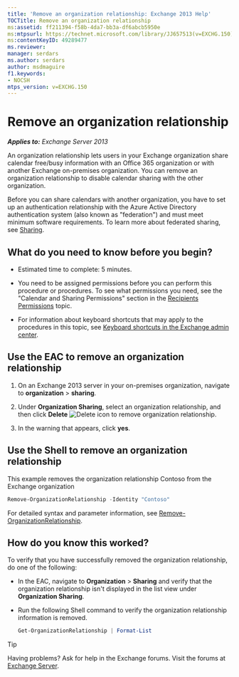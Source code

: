 ```yaml
---
title: 'Remove an organization relationship: Exchange 2013 Help'
TOCTitle: Remove an organization relationship
ms:assetid: ff211394-f58b-4da7-bb3a-df6abcb5950e
ms:mtpsurl: https://technet.microsoft.com/library/JJ657513(v=EXCHG.150)
ms:contentKeyID: 49289477
ms.reviewer: 
manager: serdars
ms.author: serdars
author: msdmaguire
f1.keywords:
- NOCSH
mtps_version: v=EXCHG.150
---
```


# Remove an organization relationship

_**Applies to:** Exchange Server 2013_

An organization relationship lets users in your Exchange organization share calendar free/busy information with an Office 365 organization or with another Exchange on-premises organization. You can remove an organization relationship to disable calendar sharing with the other organization.

Before you can share calendars with another organization, you have to set up an authentication relationship with the Azure Active Directory authentication system (also known as "federation") and must meet minimum software requirements. To learn more about federated sharing, see [Sharing](sharing-exchange-2013-help.md).

## What do you need to know before you begin?

- Estimated time to complete: 5 minutes.

- You need to be assigned permissions before you can perform this procedure or procedures. To see what permissions you need, see the "Calendar and Sharing Permissions" section in the [Recipients Permissions](recipients-permissions-exchange-2013-help.md) topic.

- For information about keyboard shortcuts that may apply to the procedures in this topic, see [Keyboard shortcuts in the Exchange admin center](keyboard-shortcuts-in-the-exchange-admin-center-2013-help.md).

## Use the EAC to remove an organization relationship

1. On an Exchange 2013 server in your on-premises organization, navigate to **organization** \> **sharing**.

2. Under **Organization Sharing**, select an organization relationship, and then click **Delete** ![Delete icon](images/Dd298078.14f639f6-61e8-4418-bbfb-0db14de9d2f5(EXCHG.150).gif "Delete icon") to remove organization relationship.

3. In the warning that appears, click **yes**.

## Use the Shell to remove an organization relationship

This example removes the organization relationship Contoso from the Exchange organization

```powershell
Remove-OrganizationRelationship -Identity "Contoso"
```

For detailed syntax and parameter information, see [Remove-OrganizationRelationship](/powershell/module/exchange/Remove-OrganizationRelationship).

## How do you know this worked?

To verify that you have successfully removed the organization relationship, do one of the following:

- In the EAC, navigate to **Organization** \> **Sharing** and verify that the organization relationship isn't displayed in the list view under **Organization Sharing**.

- Run the following Shell command to verify the organization relationship information is removed.

  ```powershell
  Get-OrganizationRelationship | Format-List
  ```

> [!TIP]
> Having problems? Ask for help in the Exchange forums. Visit the forums at [Exchange Server](https://social.technet.microsoft.com/forums/office/home?category=exchangeserver).